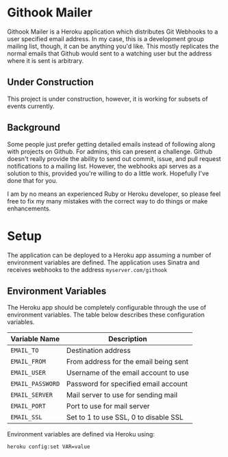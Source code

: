 
# Githook Mailer

Githook Mailer is a Heroku application which distributes Git Webhooks to a user specified email address. In my case, this is a development group mailing list, though, it can be anything you'd like. This mostly replicates the normal emails that Github would sent to a watching user but the address where it is sent is arbitrary.

## Under Construction
This project is under construction, however, it is working for subsets of events currently.

## Background
Some people just prefer getting detailed emails instead of following along with projects on Github. For admins, this can present a challenge. Github doesn't really provide the ability to send out commit, issue, and pull request notifications to a mailing list. However, the webhooks api serves as a solution to this, provided you're willing to do a little work. Hopefully I've done that for you.

I am by no means an experienced Ruby or Heroku developer, so please feel free to fix my many mistakes with the correct way to do things or make enhancements.

# Setup

The application can be deployed to a Heroku app assuming a number of environment variables are defined. The application uses Sinatra and receives webhooks to the address `myserver.com/githook`

## Environment Variables

The Heroku app should be completely configurable through the use of environment variables. The table below describes these configuration variables.

|  Variable Name   |                 Description                    |
|------------------|------------------------------------------------|
|`EMAIL_TO`        | Destination address                            |
|`EMAIL_FROM`      | From address for the email being sent          |
|`EMAIL_USER`      | Username of the email account to use           |
|`EMAIL_PASSWORD`  | Password for specified email account           |
|`EMAIL_SERVER`    | Mail server to use for sending mail            |
|`EMAIL_PORT`      | Port to use for mail server                    |
|`EMAIL_SSL`       | Set to 1 to use SSL, 0 to disable SSL          |

Environment variables are defined via Heroku using:
```
heroku config:set VAR=value
```
